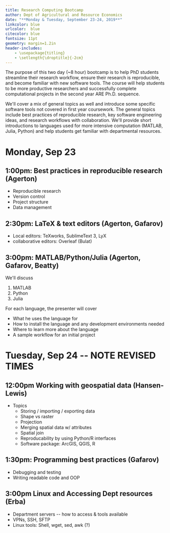```yaml
---
title: Research Computing Bootcamp
author: Dept of Agricultural and Resource Economics  
date: "**Monday & Tuesday, September 23-24, 2019**"
linkcolor: blue
urlcolor:  blue
citecolor: blue
fontsize: 11pt
geometry: margin=1.2in
header-includes:
    - \usepackage{titling}
    - \setlength{\droptitle}{-2cm}
---
```


The purpose of this two day (\~8 hour) bootcamp is to help PhD students streamline their research workflow, ensure their research is reproducible, and become familiar with new software tools. The course will help students to be more productive researchers and successfully complete computational projects in the second year ARE Ph.D. sequence.

We'll cover a mix of general topics as well and introduce some specific software tools not covered in first year coursework. The general topics include best practices of reproducible research, key software engineering ideas, and research workflows with collaboration. We'll provide short introductions to languages used for more intensive computation (MATLAB, Julia, Python) and help students get familiar with departmental resources. 

# Monday, Sep 23

## 1:00pm: Best practices in reproducible research (Agerton)

- Reproducible research
- Version control
- Project structure
- Data management

## 2:30pm: LaTeX & text editors (Agerton, Gafarov)

- Local editors: TeXworks, SublimeText 3, LyX
- collaborative editors: Overleaf (Bulat)

## 3:00pm: MATLAB/Python/Julia (Agerton, Gafarov, Beatty)

We'll discuss 

1. MATLAB
2. Python
3. Julia

For each language, the presenter will cover

- What he uses the language for
- How to install the language and any development environments needed
- Where to learn more about the language
- A sample workflow for an initial project

# Tuesday, Sep 24 -- NOTE REVISED TIMES

## 12:00pm Working with geospatial data (Hansen-Lewis)

- Topics
    + Storing / importing / exporting data
    + Shape vs raster
    + Projection
    + Merging spatial data w/ attributes
    + Spatial join
    + Reproducability by using Python/R interfaces
    + Software package: ArcGIS, QGIS, R

## 1:30pm: Programming best practices (Gafarov)

- Debugging and testing
- Writing readable code and OOP

## 3:00pm Linux and Accessing Dept resources (Erba)

- Department servers -- how to access & tools available
- VPNs, SSH, SFTP
- Linux tools: Shell, wget, sed, awk (?)
